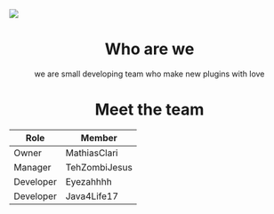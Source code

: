 <img src="https://cdn.discordapp.com/attachments/1058925155021226055/1101150816712282232/NoximityLogoText.png">

<div align="center">
<h1>Who are we</h1>
<p>we are small developing team who make new plugins with love</p>
</div>
<div align="center">
<h1> Meet the team </h1>

| Role | Member |
|-----| ----- |
| Owner | MathiasClari |
| Manager | TehZombiJesus |
|Developer| Eyezahhhh |
|Developer| Java4Life17 |


</div>
